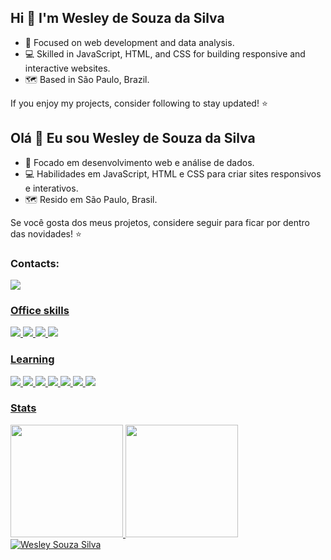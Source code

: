 ## Hi 👋 I'm Wesley de Souza da Silva

- 🌱 Focused on web development and data analysis.
- 💻 Skilled in JavaScript, HTML, and CSS for building responsive and interactive websites.
- 🗺 Based in São Paulo, Brazil.
  
If you enjoy my projects, consider following to stay updated! ⭐

## Olá 👋 Eu sou Wesley de Souza da Silva
- 🌱 Focado em desenvolvimento web e análise de dados.
- 💻 Habilidades em JavaScript, HTML e CSS para criar sites responsivos e interativos.
- 🗺 Resido em São Paulo, Brasil.

Se você gosta dos meus projetos, considere seguir para ficar por dentro das novidades! ⭐

### Contacts:

<a href = "mailto: wesleyondo@gmail.com"><img loading="lazy" src="https://img.shields.io/badge/Gmail-D14836?style=for-the-badge&logo=gmail&logoColor=white" target="_blank">

### Office skills

<img src="https://img.shields.io/badge/Microsoft_Excel-217346?style=for-the-badge&logo=microsoft-excel&logoColor=white" /> <img src="https://img.shields.io/badge/Microsoft_Word-2B579A?style=for-the-badge&logo=microsoft-word&logoColor=white" /> <img src="https://img.shields.io/badge/Microsoft_PowerPoint-B7472A?style=for-the-badge&logo=microsoft-powerpoint&logoColor=white" /> <img src="https://img.shields.io/badge/LibreOffice-18A303?style=for-the-badge&logo=LibreOffice&logoColor=white" />

### Learning

<img src="https://img.shields.io/badge/Arduino-00979D?style=for-the-badge&logo=Arduino&logoColor=white" /> <img src="https://img.shields.io/badge/Arduino_IDE-00979D?style=for-the-badge&logo=arduino&logoColor=white" /> <img src="https://img.shields.io/badge/HTML5-E34F26?style=for-the-badge&logo=html5&logoColor=white" /> <img src="https://img.shields.io/badge/CSS3-1572B6?style=for-the-badge&logo=css3&logoColor=white" /> <img src="https://img.shields.io/badge/JavaScript-323330?style=for-the-badge&logo=javascript&logoColor=F7DF1E" /> <img src="https://img.shields.io/badge/Node%20js-339933?style=for-the-badge&logo=nodedotjs&logoColor=white" /> <img src="https://img.shields.io/badge/Visual_Studio_Code-0078D4?style=for-the-badge&logo=visual%20studio%20code&logoColor=white" />

### Stats

<div>
  <a href="https://github.com/WesleySouzaSilva97">
  <img loading="lazy" height="180em" src="https://github-readme-stats.vercel.app/api/top-langs/?username=WesleySouzaSilva97&layout=compact&langs_count=7&theme=dracula"/>
  <img loading="lazy" height="180em" src="https://github-readme-stats.vercel.app/api?username=WesleySouzaSilva97&show_icons=true&theme=dracula&include_all_commits=true&count_private=true"/>
  <img src="https://github-readme-streak-stats.herokuapp.com/?user=WesleySouzaSilva97&theme=dark" alt="Wesley Souza Silva"/>
</div>
